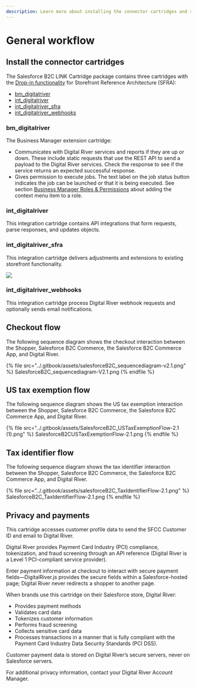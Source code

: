 ```yaml
---
description: Learn more about installing the connector cartridges and secure payments.
---
```


# General workflow

## Install the connector cartridges <a href="#install-the-connector-cartridges" id="install-the-connector-cartridges"></a>

The Salesforce B2C LINK Cartridge package contains three cartridges with the [Drop-in functionality](https://docs.digitalriver.com/digital-river-api/payment-integrations-1/drop-in) for Storefront Reference Architecture (SFRA):

* [bm\_digitalriver](https://app.gitbook.com/@digital-river/s/salesforce-b2c-draft/\~/drafts/-MPjXhMIoSRjoBcAnaPW/v/2.0.0/general-workflow#bm\_digitalriver)
* [int\_digitalriver](https://app.gitbook.com/@digital-river/s/salesforce-b2c-draft/\~/drafts/-MPjXhMIoSRjoBcAnaPW/v/2.0.0/general-workflow#int\_digitalriver)
* [int\_digitalriver\_sfra](https://app.gitbook.com/@digital-river/s/salesforce-b2c-draft/\~/drafts/-MPjXhMIoSRjoBcAnaPW/v/2.0.0/general-workflow#int\_digitalriver\_sfra)
* [int\_digitalriver\_webhooks](general-workflow.md#int\_digitalriver\_webhooks)

### bm\_digitalriver <a href="#bm_digitalriver" id="bm_digitalriver"></a>

The Business Manager extension cartridge:

* Communicates with Digital River services and reports if they are up or down. These include static requests that use the REST API to send a payload to the Digital River services. Check the response to see if the service returns an expected successful response.
* Gives permission to execute jobs. The text label on the job status button indicates the job can be launched or that it is being executed. See section [Business Manager Roles & Permissions](../configure-the-salesforce-b2c-link-cartridge.md#business-manager-roles-and-permissions) about adding the context menu item to a role.

### int\_digitalriver <a href="#int_digitalriver" id="int_digitalriver"></a>

This integration cartridge contains API integrations that form requests, parse responses, and updates objects.

### int\_digitalriver\_sfra <a href="#int_digitalriver_sfra" id="int_digitalriver_sfra"></a>

This integration cartridge delivers adjustments and extensions to existing storefront functionality.&#x20;

![](<../.gitbook/assets/CARTRI\_1 (1).png>)

### int\_digitalriver\_webhooks

This integration cartridge process Digital River webhook requests and optionally sends email notifications.

## Checkout flow

The following sequence diagram shows the checkout interaction between the Shopper, Salesforce B2C Commerce, the Salesforce B2C Commerce App, and Digital River.

{% file src="../.gitbook/assets/salesforceB2C_sequencediagram-v2.1.png" %}
SalesforceB2C\_sequencediagram-V2.1.png
{% endfile %}

## US tax exemption flow <a href="#privacy-and-payments" id="privacy-and-payments"></a>

The following sequence diagram shows the US tax exemption interaction between the Shopper, Salesforce B2C Commerce, the Salesforce B2C Commerce App, and Digital River.

{% file src="../.gitbook/assets/SalesforceB2C_USTaxExemptionFlow-2.1 (1).png" %}
SalesforceB2CUSTaxExemptionFlow-2.1.png
{% endfile %}

## Tax identifier flow

The following sequence diagram shows the tax identifier interaction between the Shopper, Salesforce B2C Commerce, the Salesforce B2C Commerce App, and Digital River.

{% file src="../.gitbook/assets/salesforceB2C_TaxIdentifierFlow-2.1.png" %}
SalesforceB2C\_TaxIdentifierFlow-2.1.png
{% endfile %}

## Privacy and payments <a href="#privacy-and-payments" id="privacy-and-payments"></a>

This cartridge accesses customer profile data to send the SFCC Customer ID and email to Digital River.

Digital River provides Payment Card Industry (PCI) compliance, tokenization, and fraud screening through an API reference (Digital River is a Level 1 PCI-compliant service provider).

Enter payment information at checkout to interact with secure payment fields—DigitalRiver.js provides the secure fields within a Salesforce-hosted page; Digital River never redirects a shopper to another page.

When brands use this cartridge on their Salesforce store, Digital River:

* Provides payment methods
* Validates card data
* Tokenizes customer information
* Performs fraud screening
* Collects sensitive card data
* Processes transactions in a manner that is fully compliant with the Payment Card Industry Data Security Standards (PCI DSS).

Customer payment data is stored on Digital River’s secure servers, never on Salesforce servers.

For additional privacy information, contact your Digital River Account Manager.
